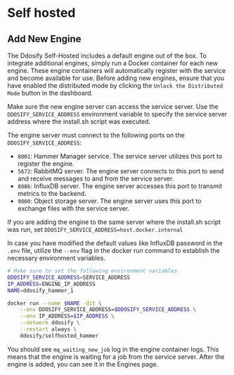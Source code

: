 # Self hosted

## Add New Engine

The Ddosify Self-Hosted includes a default engine out of the box. To integrate additional engines, simply run a Docker container for each new engine. These engine containers will automatically register with the service and become available for use. Before adding new engines, ensure that you have enabled the distributed mode by clicking the `Unlock the Distributed Mode` button in the dashboard.

Make sure the new engine server can access the service server. Use the `DDOSIFY_SERVICE_ADDRESS` environment variable to specify the service server address where the install.sh script was executed.

The engine server must connect to the following ports on the `DDOSIFY_SERVICE_ADDRESS`:

- `8001`: Hammer Manager service. The service server utilizes this port to register the engine.
- `5672`: RabbitMQ server. The engine server connects to this port to send and receive messages to and from the service server.
- `8086`: InfluxDB server. The engine server accesses this port to transmit metrics to the backend.
- `9000`: Object storage server. The engine server uses this port to exchange files with the service server.

If you are adding the engine to the same server where the install.sh script was run, set `DDOSIFY_SERVICE_ADDRESS=host.docker.internal`

In case you have modified the default values like InfluxDB password in the `.env` file, utilize the `--env` flag in the docker run command to establish the necessary environment variables.

```bash
# Make sure to set the following environment variables
DDOSIFY_SERVICE_ADDRESS=SERVICE_ADDRESS
IP_ADDRESS=ENGINE_IP_ADDRESS
NAME=ddosify_hammer_1

docker run --name $NAME -dit \
    --env DDOSIFY_SERVICE_ADDRESS=$DDOSIFY_SERVICE_ADDRESS \
    --env IP_ADDRESS=$IP_ADDRESS \
    --network ddosify \
    --restart always \
    ddosify/selfhosted_hammer
```

You should see `mq_waiting_new_job` log in the engine container logs. This means that the engine is waiting for a job from the service server. After the engine is added, you can see it in the Engines page.
